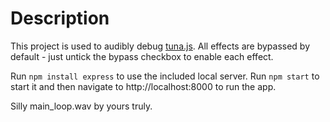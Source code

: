 # Description

This project is used to audibly debug [tuna.js](https://github.com/Theodeus/tuna). All effects are bypassed by default - just untick the bypass checkbox to enable each effect.

Run ```npm install express``` to use the included local server. Run ```npm start``` to start it and then navigate to http://localhost:8000 to run the app.

Silly main_loop.wav by yours truly.